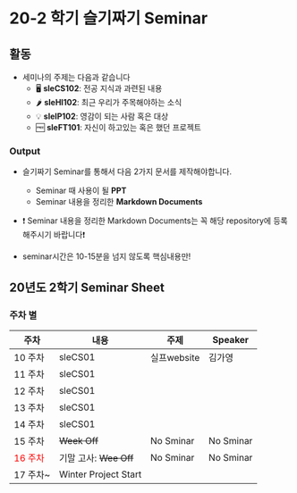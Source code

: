 # 20-2 학기 슬기짜기 Seminar

## 활동

* 세미나의 주제는 다음과 같습니다
  * :desktop_computer: **sleCS102**: 전공 지식과 과련된 내용
  * :hot_pepper: **sleHI102**: 최근 우리가 주목해야하는 소식
  * :bulb: **sleIP102**: 영감이 되는 사람 혹은 대상
  * :free: **sleFT101**: 자신이 하고있는 혹은 했던 프로젝트

### Output

* 슬기짜기 Seminar를 통해서 다음 2가지 문서를 제작해야합니다.
  * Seminar 때 사용이 될 **PPT**
  * Seminar 내용을 정리한 **Markdown Documents** 
* :heavy_exclamation_mark: Seminar 내용을 정리한 Markdown Documents는 꼭 해당 repository에 등록해주시기 바랍니다:heavy_exclamation_mark:

* seminar시간은 10-15분을 넘지 않도록 핵심내용만!

## 20년도 2학기 Seminar Sheet

### 주차 별

| 주차                               | 내용                              | 주제                    | Speaker   |
| ---------------------------------- | --------------------------------- | ---------------------| --------- |
| 10 주차                            | sleCS01                            | 실프website              |  김가영 |
| 11 주차                            | sleCS01                            |                       |         |
| 12 주차                            | sleCS01                            |                       |           |
| 13 주차                           | sleCS01                            |                       |           |
| 14 주차                            | sleCS01                            |                       |           |
| 15 주차                            | ~~Week Off~~                       | No Sminar               | No Sminar |
| <font color = "red">16 주차</font> | 기말 고사: ~~Wee Off~~               | No Sminar               | No Sminar |
| 17 주차~                           | Winter Project Start               |                         |           |
